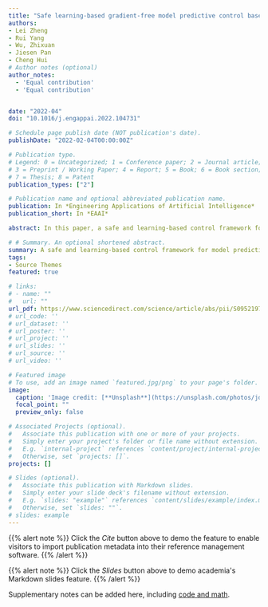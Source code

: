 ```yaml
---
title: "Safe learning-based gradient-free model predictive control based on cross-entropy method"
authors:
- Lei Zheng
- Rui Yang
- Wu, Zhixuan
- Jiesen Pan
- Cheng Hui
# Author notes (optional)
author_notes:
  - 'Equal contribution'
  - 'Equal contribution'


date: "2022-04"
doi: "10.1016/j.engappai.2022.104731"

# Schedule page publish date (NOT publication's date).
publishDate: "2022-02-04T00:00:00Z"

# Publication type.
# Legend: 0 = Uncategorized; 1 = Conference paper; 2 = Journal article;
# 3 = Preprint / Working Paper; 4 = Report; 5 = Book; 6 = Book section;
# 7 = Thesis; 8 = Patent
publication_types: ["2"]

# Publication name and optional abbreviated publication name.
publication: In *Engineering Applications of Artificial Intelligence*
publication_short: In *EAAI*

abstract: In this paper, a safe and learning-based control framework for model predictive control (MPC) is proposed to optimize nonlinear systems with a non-differentiable objective function under uncertain environmental disturbances. The control framework integrates a learning-based MPC with an auxiliary controller in a way of minimal intervention. The learning-based MPC augments the prior nominal model with incremental Gaussian Processes to learn the uncertain disturbances. The cross-entropy method (CEM) is utilized as the sampling-based optimizer for the MPC with a non-differentiable objective function. A minimal intervention controller is devised with a control Lyapunov function and a control barrier function to guide the sampling process and endow the system with high probabilistic safety. The proposed algorithm shows a safe and adaptive control performance on a simulated quadrotor in the tasks of trajectory tracking and obstacle avoidance under uncertain wind disturbances.

# # Summary. An optional shortened abstract.
summary: A safe and learning-based control framework for model predictive control is proposed to optimize nonlinear systems with a non-differentiable objective function under uncertain environmental disturbances. The control framework integrates a learning-based MPC with an auxiliary controller in a way of minimal intervention.
tags:
- Source Themes
featured: true

# links:
# - name: ""
#   url: ""
url_pdf: https://www.sciencedirect.com/science/article/abs/pii/S0952197622000409?via%3Dihub
# url_code: ''
# url_dataset: ''
# url_poster: ''
# url_project: ''
# url_slides: ''
# url_source: ''
# url_video: ''

# Featured image
# To use, add an image named `featured.jpg/png` to your page's folder. 
image:
  caption: 'Image credit: [**Unsplash**](https://unsplash.com/photos/jdD8gXaTZsc)'
  focal_point: ""
  preview_only: false

# Associated Projects (optional).
#   Associate this publication with one or more of your projects.
#   Simply enter your project's folder or file name without extension.
#   E.g. `internal-project` references `content/project/internal-project/index.md`.
#   Otherwise, set `projects: []`.
projects: []

# Slides (optional).
#   Associate this publication with Markdown slides.
#   Simply enter your slide deck's filename without extension.
#   E.g. `slides: "example"` references `content/slides/example/index.md`.
#   Otherwise, set `slides: ""`.
# slides: example
---
```


{{% alert note %}}
Click the *Cite* button above to demo the feature to enable visitors to import publication metadata into their reference management software.
{{% /alert %}}

{{% alert note %}}
Click the *Slides* button above to demo academia's Markdown slides feature.
{{% /alert %}}

Supplementary notes can be added here, including [code and math](https://sourcethemes.com/academic/docs/writing-markdown-latex/).

